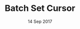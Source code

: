 ---
title: Batch Set Cursor
description: Set the cursor position in batch
date: 14 Sep 2017
links:
- title: GitHub
  href: https://github.com/tumble1999/batch-setCursor
experience:
  languages: [batch]
  platforms: [windows]
---